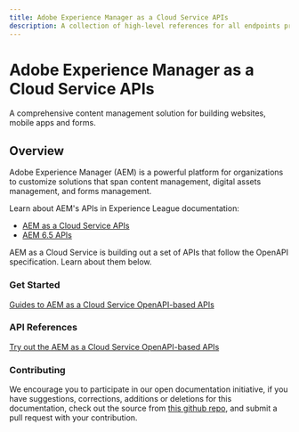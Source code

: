```yaml
---
title: Adobe Experience Manager as a Cloud Service APIs
description: A collection of high-level references for all endpoints provided by Adobe Experience Manager as a Cloud Service.
---
```


<Hero slots="heading, text"/>

# Adobe Experience Manager as a Cloud Service APIs

A comprehensive content management solution for building websites, mobile apps and forms.

## Overview

Adobe Experience Manager (AEM) is a powerful platform for organizations to customize solutions that span content management, digital assets management, and forms management.

Learn about AEM's APIs in Experience League documentation:

- [AEM as a Cloud Service APIs](https://experienceleague.adobe.com/docs/experience-manager-cloud-service/content/implementing/developing/reference-materials.html)
- [AEM 6.5 APIs](https://experienceleague.adobe.com/docs/experience-manager-65/developing/introduction/reference-materials.html)

AEM as a Cloud Service is building out a set of APIs that follow the OpenAPI specification. Learn about them below.

### Get Started

[Guides to AEM as a Cloud Service OpenAPI-based APIs](guides/)

<DiscoverBlock slots="heading, link, text"/>

### API References

[Try out the AEM as a Cloud Service OpenAPI-based APIs](api/)

<DiscoverBlock slots="heading, link, text"/>

### Contributing

We encourage you to participate in our open documentation initiative, if you have suggestions, corrections, additions or deletions for this documentation, check out the source from [this github repo](https://github.com/AdobeDocs/experience-manager-apis), and submit a pull request with your contribution.
